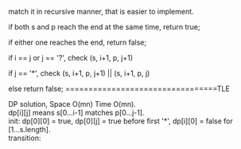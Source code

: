 
match it in recursive manner, that is easier to implement.  

if both s and p reach the end at the same time,  return true;

if either one reaches the end, return false;

if i == j or j == '?',  check (s, i+1,  p, j+1)  

if j == '*',  check (s, i+1, p, j+1) || (s, i+1, p, j)  

else  return false;
=================================TLE      

DP solution,   Space O(mn)  Time O(mn).   
dp[i][j] means s[0...i-1] matches p[0...j-1].   
init: 
dp[0][0] = true,  dp[0][j] = true before first '*',  dp[i][0] = false for [1...s.length].  
transition:


